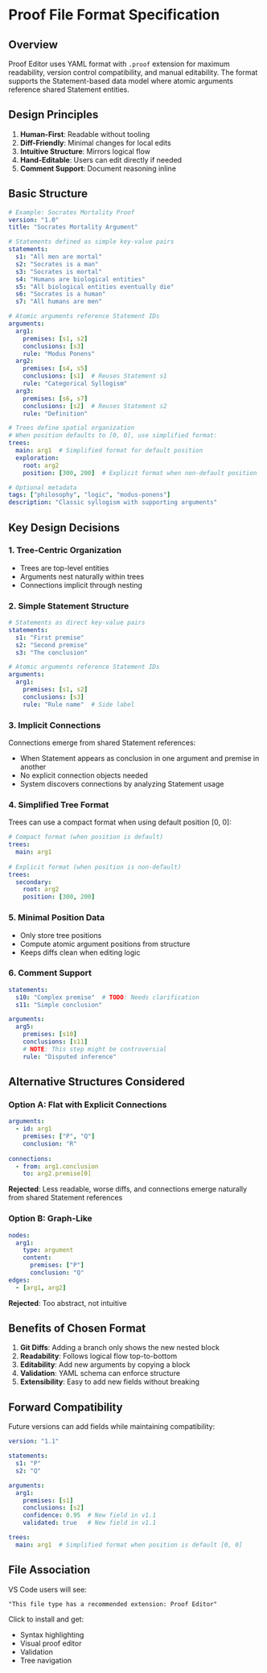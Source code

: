 # Proof File Format Specification

## Overview

Proof Editor uses YAML format with `.proof` extension for maximum readability, version control compatibility, and manual editability. The format supports the Statement-based data model where atomic arguments reference shared Statement entities.

## Design Principles

1. **Human-First**: Readable without tooling
2. **Diff-Friendly**: Minimal changes for local edits  
3. **Intuitive Structure**: Mirrors logical flow
4. **Hand-Editable**: Users can edit directly if needed
5. **Comment Support**: Document reasoning inline

## Basic Structure

```yaml
# Example: Socrates Mortality Proof
version: "1.0"
title: "Socrates Mortality Argument"

# Statements defined as simple key-value pairs
statements:
  s1: "All men are mortal"
  s2: "Socrates is a man"
  s3: "Socrates is mortal"
  s4: "Humans are biological entities"
  s5: "All biological entities eventually die"
  s6: "Socrates is a human"
  s7: "All humans are men"

# Atomic arguments reference Statement IDs
arguments:
  arg1:
    premises: [s1, s2]
    conclusions: [s3]
    rule: "Modus Ponens"
  arg2:
    premises: [s4, s5]
    conclusions: [s1]  # Reuses Statement s1
    rule: "Categorical Syllogism"
  arg3:
    premises: [s6, s7]
    conclusions: [s2]  # Reuses Statement s2
    rule: "Definition"

# Trees define spatial organization
# When position defaults to [0, 0], use simplified format:
trees:
  main: arg1  # Simplified format for default position
  exploration:
    root: arg2
    position: [300, 200]  # Explicit format when non-default position

# Optional metadata
tags: ["philosophy", "logic", "modus-ponens"]
description: "Classic syllogism with supporting arguments"
```

## Key Design Decisions

### 1. **Tree-Centric Organization**
- Trees are top-level entities
- Arguments nest naturally within trees
- Connections implicit through nesting

### 2. **Simple Statement Structure**
```yaml
# Statements as direct key-value pairs
statements:
  s1: "First premise"
  s2: "Second premise"
  s3: "The conclusion"

# Atomic arguments reference Statement IDs
arguments:
  arg1:
    premises: [s1, s2]
    conclusions: [s3]
    rule: "Rule name"  # Side label
```

### 3. **Implicit Connections**
Connections emerge from shared Statement references:
- When Statement appears as conclusion in one argument and premise in another
- No explicit connection objects needed
- System discovers connections by analyzing Statement usage

### 4. **Simplified Tree Format**
Trees can use a compact format when using default position [0, 0]:
```yaml
# Compact format (when position is default)
trees:
  main: arg1
  
# Explicit format (when position is non-default)
trees:
  secondary:
    root: arg2
    position: [300, 200]
```

### 5. **Minimal Position Data**
- Only store tree positions
- Compute atomic argument positions from structure
- Keeps diffs clean when editing logic

### 6. **Comment Support**
```yaml
statements:
  s10: "Complex premise"  # TODO: Needs clarification
  s11: "Simple conclusion"

arguments:
  arg5:
    premises: [s10]
    conclusions: [s11]
    # NOTE: This step might be controversial
    rule: "Disputed inference"
```

## Alternative Structures Considered

### Option A: Flat with Explicit Connections
```yaml
arguments:
  - id: arg1
    premises: ["P", "Q"]
    conclusion: "R"
    
connections:
  - from: arg1.conclusion
    to: arg2.premise[0]
```
**Rejected**: Less readable, worse diffs, and connections emerge naturally from shared Statement references

### Option B: Graph-Like
```yaml
nodes:
  arg1:
    type: argument
    content:
      premises: ["P"]
      conclusion: "Q"
edges:
  - [arg1, arg2]
```
**Rejected**: Too abstract, not intuitive

## Benefits of Chosen Format

1. **Git Diffs**: Adding a branch only shows the new nested block
2. **Readability**: Follows logical flow top-to-bottom
3. **Editability**: Add new arguments by copying a block
4. **Validation**: YAML schema can enforce structure
5. **Extensibility**: Easy to add new fields without breaking

## Forward Compatibility

Future versions can add fields while maintaining compatibility:
```yaml
version: "1.1"

statements:
  s1: "P"
  s2: "Q"

arguments:
  arg1:
    premises: [s1]
    conclusions: [s2]
    confidence: 0.95  # New field in v1.1
    validated: true   # New field in v1.1

trees:
  main: arg1  # Simplified format when position is default [0, 0]
```

## File Association

VS Code users will see:
```
"This file type has a recommended extension: Proof Editor"
```

Click to install and get:
- Syntax highlighting
- Visual proof editor
- Validation
- Tree navigation
